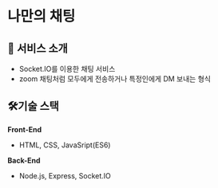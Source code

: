 # 나만의 채팅

## 📝 서비스 소개

- Socket.IO를 이용한 채팅 서비스
- zoom 채팅처럼 모두에게 전송하거나 특정인에게 DM 보내는 형식

## 🛠️기술 스택

**Front-End**
- HTML, CSS, JavaSript(ES6)

**Back-End**
- Node.js, Express, Socket.IO
